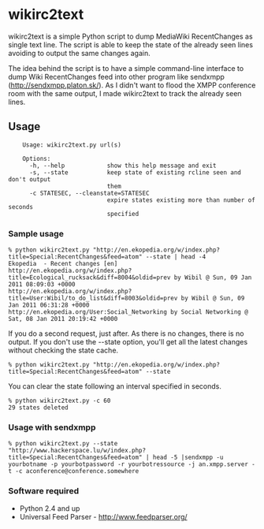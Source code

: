 wikirc2text
===========

wikirc2text is a simple Python script to dump MediaWiki
RecentChanges as single text line. The script is able to
keep the state of the already seen lines avoiding to
output the same changes again.

The idea behind the script is to have a simple command-line
interface to dump Wiki RecentChanges feed into other program
like sendxmpp (http://sendxmpp.platon.sk/). As I didn't
want to flood the XMPP conference room with the same output,
I made wikirc2text to track the already seen lines.

Usage
-----

        Usage: wikirc2text.py url(s)

        Options:
          -h, --help            show this help message and exit
          -s, --state           keep state of existing rcline seen and don't output
                                them
          -c STATESEC, --cleanstate=STATESEC
                                expire states existing more than number of seconds
                                specified

### Sample usage


    % python wikirc2text.py "http://en.ekopedia.org/w/index.php?title=Special:RecentChanges&feed=atom" --state | head -4
    Ekopedia  - Recent changes [en]
    http://en.ekopedia.org/w/index.php?title=Ecological_rucksack&diff=8004&oldid=prev by Wibil @ Sun, 09 Jan 2011 08:09:03 +0000
    http://en.ekopedia.org/w/index.php?title=User:Wibil/to_do_list&diff=8003&oldid=prev by Wibil @ Sun, 09 Jan 2011 06:31:28 +0000
    http://en.ekopedia.org/User:Social_Networking by Social Networking @ Sat, 08 Jan 2011 20:19:42 +0000

If you do a second request, just after. As there is no changes, there is no output.
If you don't use the --state option, you'll get all the latest changes without checking
the state cache.

    % python wikirc2text.py "http://en.ekopedia.org/w/index.php?title=Special:RecentChanges&feed=atom" --state

You can clear the state following an interval specified in seconds.
   
    % python wikirc2text.py -c 60
    29 states deleted

### Usage with sendxmpp

    % python wikirc2text.py --state "http://www.hackerspace.lu/w/index.php?title=Special:RecentChanges&feed=atom" | head -5 |sendxmpp -u yourbotname -p yourbotpassword -r yourbotressource -j an.xmpp.server -t -c aconference@conference.somewhere

### Software required

* Python 2.4 and up
* Universal Feed Parser - http://www.feedparser.org/

